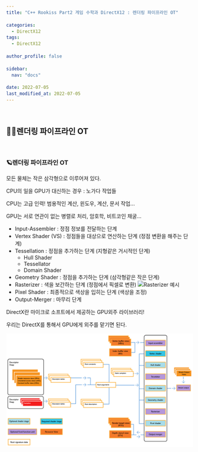 ```yaml
---
title: "C++ Rookiss Part2 게임 수학과 DirectX12 : 렌더링 파이프라인 OT"

categories:
  - DirectX12
tags:
  - DirectX12

author_profile: false

sidebar:
  nav: "docs"

date: 2022-07-05
last_modified_at: 2022-07-05
---
```


<br>


## 🙇‍♀️렌더링 파이프라인 OT


<br>


### 🪐렌더링 파이프라인 OT


모든 물체는 작은 삼각형으로 이루어져 있다.

CPU의 일을 GPU가 대신하는 경우 : 노가다 작업들

CPU는 고급 인력! 범용적인 계산, 윈도우, 계산, 문서 작업...

GPU는 서로 연관이 없는 병렬로 처리, 암호학, 비트코인 채굴...

- Input-Assembler : 정점 정보를 전달하는 단계
- Vertex Shader (VS) : 정점들을 대상으로 연산하는 단계 (정점 변환을 해주는 단계)
- Tessellation : 정점을 추가하는 단계 (지형같은 거시적인 단계)
    - Hull Shader
    - Tessellator
    - Domain Shader
- Geometry Shader : 정점을 추가하는 단계 (삼각형같은 작은 단계)
- Rasterizer : 색을 보간하는 단계 (정점에서 픽셀로 변환)
    ![Rasterizer 예시](https://github.com/stopresent/BOJ/assets/86364202/0c7c6125-546b-4b71-9b6e-3e43bc056527)
- Pixel Shader : 최종적으로 색상을 입히는 단계 (색상을 조정)
- Output-Merger : 마무리 단계  
  

DirectX란 마이크로 소프트에서 제공하는 GPU외주 라이브러리!

우리는 DirectX를 통해서 GPU에게 외주를 맡기면 된다.

![pipeline](../../assets/images/pipeline.png)
